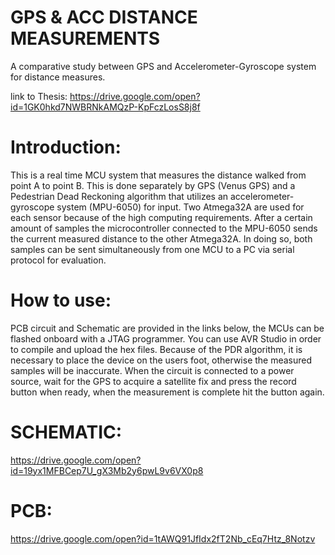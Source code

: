 # GPS & ACC DISTANCE MEASUREMENTS
A comparative study between GPS and Accelerometer-Gyroscope system for distance measures.

link to Thesis: 
https://drive.google.com/open?id=1GK0hkd7NWBRNkAMQzP-KpFczLosS8j8f

# Introduction:

This is a real time MCU system that measures the distance walked from point A to point B. This is done separately by  GPS (Venus GPS) and a Pedestrian Dead Reckoning algorithm that utilizes an accelerometer-gyroscope system (MPU-6050) for input. Two Atmega32A are  used for each sensor because of the high computing requirements. Αfter a certain amount of samples the microcontroller connected to the MPU-6050 sends the current measured distance to the other Atmega32A. In doing so, both samples can be sent simultaneously from one MCU  to a PC via serial protocol for evaluation. 
 

# How to use:

PCB circuit and Schematic are provided in the links below, the MCUs can be flashed onboard with a JTAG programmer.
You can use AVR Studio in order to compile and upload the hex files. 
    Because of the PDR algorithm, it is necessary to place the device on the users foot, otherwise the measured samples will be inaccurate.
    When the circuit is connected to a power source, wait for the GPS to acquire a satellite fix and press the record button when ready, when the measurement is complete hit the button again.


# SCHEMATIC:
https://drive.google.com/open?id=19yx1MFBCep7U_gX3Mb2y6pwL9v6VX0p8

# PCB:

https://drive.google.com/open?id=1tAWQ91JfIdx2fT2Nb_cEq7Htz_8Notzv
